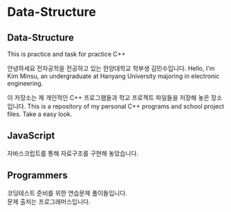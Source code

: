 # Data-Structure

## Data-Structure

This is practice and task for practice C++

안녕하세요 전자공학을 전공하고 있는 한양대학교 학부생 김민수입니다.
Hello, I'm Kim Minsu, an undergraduate at Hanyang University majoring in electronic engineering.

이 저장소는 제 개인적인 C++ 프로그램들과 학교 프로젝트 파일들을 저장해 놓은 장소입니다.
This is a repository of my personal C++ programs and school project files. Take a easy look.

## JavaScript

자바스크립트를 통해 자료구조를 구현해 놓았습니다.

## Programmers

코딩테스트 준비를 위한 연습문제 풀이들입니다.  
문제 출처는 프로그래머스입니다.
